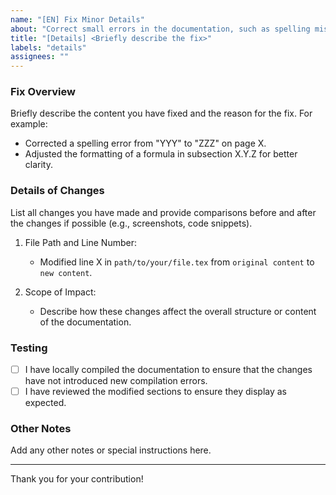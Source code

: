 ```yaml
---
name: "[EN] Fix Minor Details"
about: "Correct small errors in the documentation, such as spelling mistakes, formatting issues, or minor logical errors"
title: "[Details] <Briefly describe the fix>"
labels: "details"
assignees: ""
---
```


### Fix Overview

Briefly describe the content you have fixed and the reason for the fix. For example:

- Corrected a spelling error from "YYY" to "ZZZ" on page X.
- Adjusted the formatting of a formula in subsection X.Y.Z for better clarity.

### Details of Changes

List all changes you have made and provide comparisons before and after the changes if possible (e.g., screenshots, code snippets).

1. File Path and Line Number:
   - Modified line X in `path/to/your/file.tex` from `original content` to `new content`.

2. Scope of Impact:
   - Describe how these changes affect the overall structure or content of the documentation.

### Testing

- [ ] I have locally compiled the documentation to ensure that the changes have not introduced new compilation errors.
- [ ] I have reviewed the modified sections to ensure they display as expected.

### Other Notes

Add any other notes or special instructions here.

---

Thank you for your contribution! 
